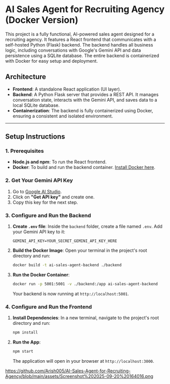 # AI Sales Agent for Recruiting Agency (Docker Version)

This project is a fully functional, AI-powered sales agent designed for a recruiting agency. It features a React frontend that communicates with a self-hosted Python (Flask) backend. The backend handles all business logic, including conversations with Google's Gemini API and data persistence using a SQLite database. The entire backend is containerized with Docker for easy setup and deployment.

## Architecture

-   **Frontend**: A standalone React application (UI layer).
-   **Backend**: A Python Flask server that provides a REST API. It manages conversation state, interacts with the Gemini API, and saves data to a local SQLite database.
-   **Containerization**: The backend is fully containerized using Docker, ensuring a consistent and isolated environment.

---

## Setup Instructions

### 1. Prerequisites

-   **Node.js and npm**: To run the React frontend.
-   **Docker**: To build and run the backend container. [Install Docker here](https://docs.docker.com/get-docker/).

### 2. Get Your Gemini API Key

1.  Go to [Google AI Studio](https://aistudio.google.com/).
2.  Click on **"Get API key"** and create one.
3.  Copy this key for the next step.

### 3. Configure and Run the Backend

1.  **Create `.env` file**: Inside the `backend` folder, create a file named `.env`. Add your Gemini API key to it:
    ```
    GEMINI_API_KEY=YOUR_SECRET_GEMINI_API_KEY_HERE
    ```

2.  **Build the Docker Image**: Open your terminal in the project's root directory and run:
    ```bash
    docker build -t ai-sales-agent-backend ./backend
    ```

3.  **Run the Docker Container**:
    ```bash
    docker run -p 5001:5001 -v ./backend:/app ai-sales-agent-backend
    ```
    Your backend is now running at `http://localhost:5001`.

### 4. Configure and Run the Frontend

1.  **Install Dependencies**: In a new terminal, navigate to the project's root directory and run:
    ```bash
    npm install
    ```

2.  **Run the App**:
    ```bash
    npm start
    ```
    The application will open in your browser at `http://localhost:3000`.

https://github.com/Arish005/AI-Sales-Agent-for-Recruiting-Agency/blob/main/assets/Screenshot%202025-09-20%20164016.png


    



    

